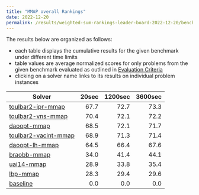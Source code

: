 ```yaml
---
title: "MMAP overall Rankings"
date: 2022-12-20
permalink: /results/weighted-sum-rankings-leader-board-2022-12-20/benchmark-rankings/MMAP-overall-rankings
---
```




The results below are organized as follows:
- each table displays the cumulative results for the given benchmark under different time limits
- table values are average normalized scores for only problems from the given benchmark evaluated as outlined in [Evaluation Criteria](https://uaicompetition.github.io/uci-2022/results/evaluation-criteria/)
- clicking on a solver name links to its results on individual problem instances


|                                 Solver                                  | 20sec | 1200sec | 3600sec |
| ----------------------------------------------------------------------- | ----: | ------: | ------: |
| [toulbar2-ipr-mmap](../solver-scores/toulbar2-ipr-mmap-scores.md)       |  67.7 |    72.7 |    73.3 |
| [toulbar2-vns-mmap](../solver-scores/toulbar2-vns-mmap-scores.md)       |  70.4 |    72.1 |    72.2 |
| [daoopt-mmap](../solver-scores/daoopt-mmap-scores.md)                   |  68.5 |    72.1 |    71.7 |
| [toulbar2-vacint-mmap](../solver-scores/toulbar2-vacint-mmap-scores.md) |  68.9 |    71.3 |    71.4 |
| [daoopt-lh-mmap](../solver-scores/daoopt-lh-mmap-scores.md)             |  64.5 |    66.4 |    67.6 |
| [braobb-mmap](../solver-scores/braobb-mmap-scores.md)                   |  34.0 |    41.4 |    44.1 |
| [uai14-mmap](../solver-scores/uai14-mmap-scores.md)                     |  28.9 |    33.8 |    35.4 |
| [lbp-mmap](../solver-scores/lbp-mmap-scores.md)                         |  28.3 |    29.4 |    29.6 |
| [baseline](../solver-scores/baseline-scores.md)                         |   0.0 |     0.0 |     0.0 |

